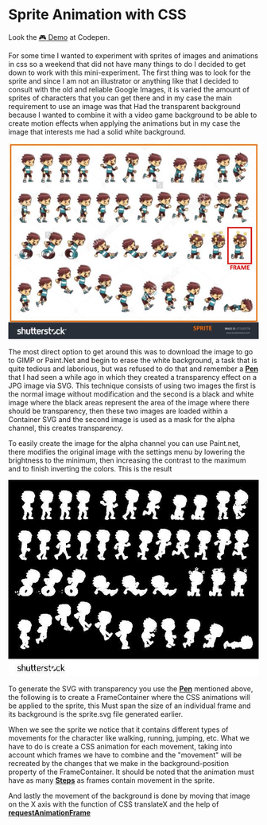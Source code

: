 # Sprite Animation with CSS

Look the [:video_game: Demo](https://codepen.io/emoreno911/pen/Gmjgvb) at Codepen.

For some time I wanted to experiment with sprites of images and animations in css so a weekend that did not have many things to do I decided to get down to work with this mini-experiment. The first thing was to look for the sprite and since I am not an illustrator or anything like that I decided to consult with the old and reliable Google Images, it is varied the amount of sprites of characters that you can get there and in my case the main requirement to use an image was that Had the transparent background because I wanted to combine it with a video game background to be able to create motion effects when applying the animations but in my case the image that interests me had a solid white background.

<img src="sprite.jpg" alt="sprite"/><br/>

The most direct option to get around this was to download the image to go to GIMP or Paint.Net and begin to erase the white background, a task that is quite tedious and laborious, but was refused to do that and remember a [**Pen**](https://codepen.io/shshaw/full/tKpdl) that I had seen a while ago in which they created a transparency effect on a JPG image via SVG. This technique consists of using two images the first is the normal image without modification and the second is a black and white image where the black areas represent the area of ​​the image where there should be transparency, then these two images are loaded within a Container SVG and the second image is used as a mask for the alpha channel, this creates transparency.

To easily create the image for the alpha channel you can use Paint.net, there modifies the original image with the settings menu by lowering the brightness to the minimum, then increasing the contrast to the maximum and to finish inverting the colors. This is the result

<img src="sprite-alpha.jpg" alt="sprite alpha" /><br/>

To generate the SVG with transparency you use the [**Pen**](https://codepen.io/shshaw/full/tKpdl) mentioned above, the following is to create a FrameContainer where the CSS animations will be applied to the sprite, this Must span the size of an individual frame and its background is the sprite.svg file generated earlier.

When we see the sprite we notice that it contains different types of movements for the character like walking, running, jumping, etc. What we have to do is create a CSS animation for each movement, taking into account which frames we have to combine and the "movement" will be recreated by the changes that we make in the background-position property of the FrameContainer. It should be noted that the animation must have as many [**Steps**](https://css-tricks.com/using-multi-step-animations-transitions) as frames contain movement in the sprite.

And lastly the movement of the background is done by moving that image on the X axis with the function of CSS translateX and the help of [**requestAnimationFrame**](https://developer.mozilla.org/en/docs/Web/API/Window/RequestAnimationFrame)
